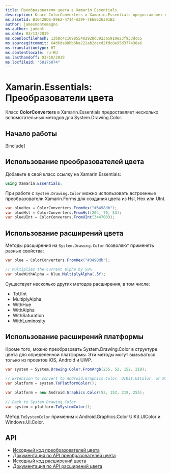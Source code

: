 ```yaml
---
title: Преобразователи цвета в Xamarin.Essentials
description: Класс ColorConverters в Xamarin.Essentials предоставляет несколько вспомогательных методов и методов расширения для работы с System.Drawing.Color.
ms.assetid: B10428D6-89E2-4714-A39F-7E6E626391B2
author: jamesmontemagno
ms.author: jamont
ms.date: 03/13/2019
ms.openlocfilehash: 13b8c4c109855402928d3923a5910e23f933dc65
ms.sourcegitcommit: 64d6da88bb6ba222ab2decd2fdc8e95d377438a6
ms.translationtype: HT
ms.contentlocale: ru-RU
ms.lasthandoff: 03/18/2019
ms.locfileid: "58176074"
---
```

# <a name="xamarinessentials-color-converters"></a>Xamarin.Essentials: Преобразователи цвета

Класс **ColorConverters** в Xamarin.Essentials предоставляет несколько вспомогательных методов для System.Drawing.Color.

## <a name="get-started"></a>Начало работы

[!include[](~/essentials/includes/get-started.md)]

## <a name="using-color-converters"></a>Использование преобразователей цвета

Добавьте в свой класс ссылку на Xamarin.Essentials:

```csharp
using Xamarin.Essentials;
```

При работе с `System.Drawing.Color` можно использовать встроенные преобразователи Xamarin.Forms для создания цвета из Hsl, Hex или UInt.

```csharp
var blueHex = ColorConverters.FromHex("#3498db");
var blueHsl = ColorConverters.FromHsl(204, 70, 53);
var blueUInt = ColorConverers.FromUInt(3447003);
```

## <a name="using-color-extensions"></a>Использование расширений цвета

Методы расширения на `System.Drawing.Color` позволяют применять разные свойства:

```csharp
var blue = ColorConverters.FromHex("#3498db");

// Multiplies the current alpha by 50%
var blueWithAlpha = blue.MultiplyAlpha(.5f);
```

Существует несколько других методов расширения, в том числе:

* ToUInt
* MultiplyAlpha
* WithHue
* WithAlpha
* WithSaturation
* WithLuminosity


## <a name="using-platform-extensions"></a>Использование расширений платформы

Кроме того, можно преобразовать System.Drawing.Color в структуре цвета для определенной платформы. Эти методы могут вызываться только из проектов iOS, Android и UWP.

```csharp
var system = System.Drawing.Color.FromArgb(255, 52, 152, 219);
 
// Extension to convert to Android.Graphics.Color, UIKit.UIColor, or Windows.UI.Color
var platform = system.ToPlatformColor();
```


```csharp
var platform = new Android.Graphics.Color(52, 152, 219, 255);
 
// Back to System.Drawing.Color
var system = platform.ToSystemColor();
```

Метод `ToSystemColor` применим к Android.Graphics.Color UIKit.UIColor и Windows.UI.Color.


## <a name="api"></a>API

- [Исходный код преобразователей цвета](https://github.com/xamarin/Essentials/tree/master/Xamarin.Essentials/Types/ColorConverters.shared.cs)
- [Документация по API преобразователей цвета](xref:Xamarin.Essentials.ColorConverters)
- [Исходный код расширений цвета](https://github.com/xamarin/Essentials/tree/master/Xamarin.Essentials/Types/ColorConverters.shared.cs)
- [Документация по API расширений цвета](xref:Xamarin.Essentials.ColorExtensions)
